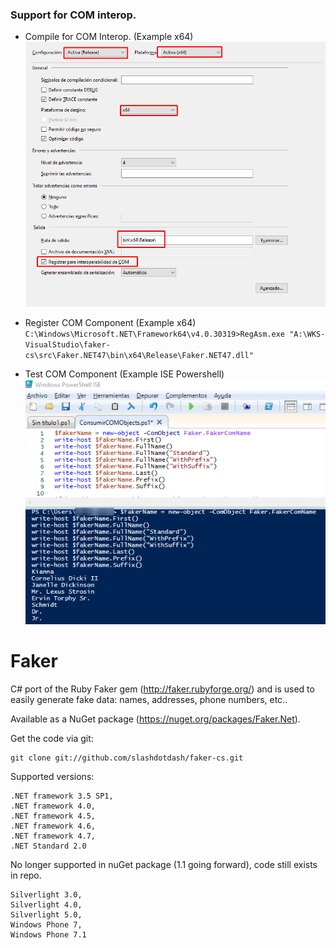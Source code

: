 ### Support for COM interop.

- Compile for COM Interop. (Example x64)
![compile](/docs/app-properties.png)

- Register COM Component (Example x64)
`C:\Windows\Microsoft.NET\Framework64\v4.0.30319>RegAsm.exe "A:\WKS-VisualStudio\faker-cs\src\Faker.NET47\bin\x64\Release\Faker.NET47.dll"`

- Test COM Component (Example ISE Powershell)
![test-com](/docs/test-com-powershell.png)

Faker
=====

C# port of the Ruby Faker gem (http://faker.rubyforge.org/) and is used to easily generate fake data: 
names, addresses, phone numbers, etc..

Available as a NuGet package (https://nuget.org/packages/Faker.Net).

Get the code via git:

    git clone git://github.com/slashdotdash/faker-cs.git

Supported versions:

	.NET framework 3.5 SP1,
	.NET framework 4.0,
	.NET framework 4.5,
	.NET framework 4.6,
	.NET framework 4.7,
	.NET Standard 2.0

No longer supported in nuGet package (1.1 going forward), code still exists in repo.

	Silverlight 3.0,
	Silverlight 4.0,
	Silverlight 5.0,
	Windows Phone 7,
	Windows Phone 7.1

